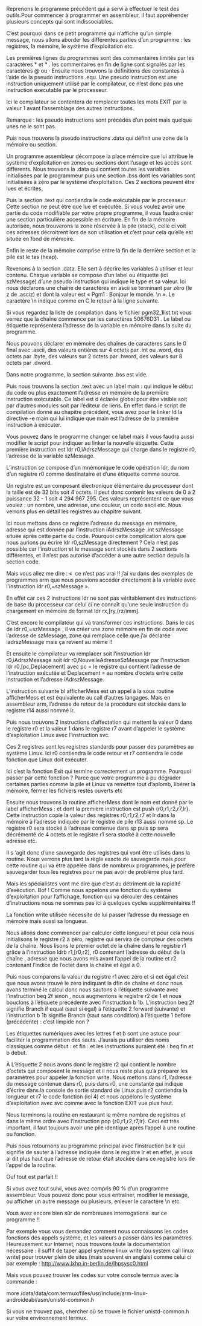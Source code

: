 Reprenons le programme précédent qui a servi à effectuer le test des outils.Pour commencer à programmer en assembleur, il faut appréhender plusieurs concepts qui sont indissociables.

C’est pourquoi dans ce petit programme qui n’affiche qu’un simple message, nous allons aborder les différentes parties d’un programme : les registres, la mémoire, le système d’exploitation etc.

Les premières lignes du programmes sont des commentaires limités par les caractères * et * . les commentaires en fin de ligne sont signalés par les caractères @ ou ·
Ensuite nous trouvons la définitions des constantes à l’aide de la pseudo instructions .equ. Une pseudo instruction est une instruction uniquement utilisé par le compilateur, ce n’est donc pas une instruction executable par le processeur.

Ici le compilateur se contentera de remplacer toutes les mots EXIT par la valeur 1 avant l’assemblage des autres instructions.

Remarque : les pseudo instructions sont précédés d’un point mais quelque unes ne le sont pas.

Puis nous trouvons la pseudo instructions .data qui définit une zone de la mémoire ou section.

Un programme assembleur décompose la place mémoire que lui attribue le système d’exploitation en zones ou sections dont l’usage et les accès sont différents. 
Nous trouvons la .data qui contient toutes les variables initialisées par le programmeur puis une section .bss dont les variables sont initialisées à zéro par le système d’exploitation. Ces 2 sections peuvent être lues et écrites.

Puis la section .text qui contiendra le code exécutable par le processeur. Cette section ne peut être que lue et exécutée. Si vous voulez avoir une partie du code modifiable par votre propre programme, il vous faudra créer une section particulière accessible en écriture.
En fin de la mémoire autorisée, nous trouverons la zone réservée à la pile (stack), celle ci voit ces adresses décroitrent lors de son utilisation et c’est pour cela qu’elle est située en fond de mémoire. 

Enfin le reste de la mémoire comprise entre la fin de la dernière section et la pile est le tas (heap).

Revenons à la section .data. Elle sert à décrire les variables à utiliser et leur contenu. Chaque variable se compose d’un label ou étiquette (ici szMessage) d’une pseudo instruction qui indique le type et sa valeur. Ici nous déclarons une chaîne de caractères en ascii se terminant par zéro (le z de .asciz) et dont la valeur est « Pgm1 : Bonjour le monde. \n ». Le caractère \n indique comme en C le retour à la ligne suivante.

Si vous regardez la liste de compilation dans le fichier  pgm32_1list.txt vous verrez que la chaîne commence par les caractères  50676D31 .
Le label ou étiquette représentera l’adresse de la variable en mémoire dans la suite du programme.

Nous pouvons déclarer en mémoire des chaînes de caractères sans le 0 final avec .ascii, des valeurs entières sur 4 octets par .int ou .word, des octets par .byte, des valeurs sur 2 octets par .hword, des valeurs sur 8 octets par .dword.


Dans notre programme, la section suivante .bss est vide.

Puis nous trouvons la section .text avec un label main : qui indique le début du code ou plus exactement l’adresse en mémoire de la première instruction exécutable. Ce label est d éclarée global pour être visible soit par d’autres modules soit par l’éditeur de liens. En effet dans le script de compilation donné au chapitre précédent, vous avez pour le linker ld la directive -e main qui lui indique que main est l’adresse de la première instruction à exécuter. 

Vous pouvez dans le programme changer ce label mais il vous faudra aussi modifier le script pour indiquer au linker la nouvelle étiquette.
Cette première instruction est ldr r0,iAdrszMessage qui charge dans le registre r0, l’adresse de la variable szMessage.

L’instruction se compose d’un mnémonique  le code opération ldr, du nom d’un registre r0 comme destinataire et d’une étiquette comme source.

Un registre est un composant électronique élémentaire du processeur dont la taille est de 32 bits soit 4 octets. Il peut donc contenir les valeurs de 0 à 2 puissance 32 - 1 soit 4 294 967 295. Ces valeurs représentent ce que vous voulez : un nombre, une adresse, une couleur, un code ascii etc. Nous verrons plus en détail les registres au chapitre suivant.

Ici nous mettons dans ce registre l’adresse du message en mémoire, adresse qui est donnée par l’instruction iAdrszMessage .int szMessage située après cette partie du code. Pourquoi cette complication alors que nous aurions pu écrire ldr r0,szMessage directement ? Cela n’est pas possible car l’instruction et le message sont stockés dans 2 sections différentes, et il n’est pas autorisé d’accéder à une autre section depuis la section code.

Mais vous allez me dire : «  ce n’est pas vrai !! j’ai vu dans des exemples de programmes arm que nous pouvions accéder directement à la variable avec l’instruction ldr r0,=szMessage ».

En effet car ces 2 instructions ldr ne sont pas véritablement des instructions de base du processeur car celui ci ne connaît qu’une seule instruction du chargement en mémoire de format ldr rx,[ry,(rz/imm]. 

C’est encore le compilateur qui va transformer ces instructions. Dans le cas de ldr r0,=szMessage , il va créer une zone mémoire en fin de code avec l’adresse de szMessage, zone qui remplace celle que j’ai déclarée iadrszMessage mais ça revient au même !!

Et ensuite le compilateur va remplacer soit l’instruction ldr r0,iAdrszMessage soit ldr r0,NouvelleAdresseSzMessage par l’instruction ldr r0,[pc,Deplacement] avec pc = le registre qui contient l’adresse de l’instruction exécutée et Deplacement = au nombre d’octets entre cette instruction et l’adresse  iAdrszMessage.

L’instruction suivante bl afficherMess est un appel à la sous routine afficherMess et est équivalente au call d’autres langages. Mais en assembleur arm, l’adresse de retour de la procédure est stockée dans le registre r14 aussi nommé  lr.

Puis nous trouvons 2 instructions d’affectation qui mettent la valeur 0 dans le registre r0 et la valeur 1 dans le registre r7 avant d’appeler le système d’exploitation Linux avec l’instruction svc. 

Ces 2 registres sont les registres standards pour passer des paramètres au système Linux. Ici r0 contiendra le code retour et r7 contiendra le code fonction que Linux doit exécuter. 

Ici c’est la fonction Exit qui termine correctement un programme. Pourquoi passer par cette fonction ? Parce que votre programme a pu dégrader certaines parties comme la pile et Linux va remettre tout d’aplomb, libérer la mémoire, fermer les fichiers restés ouverts etc 

Ensuite nous trouvons la routine afficherMess dont le nom est donné par le label afficherMess : et dont la première instruction est push {r0,r1,r2,r7,lr}.
Cette instruction copie la valeur des registres r0,r1,r2,r7 et lr dans la mémoire à l’adresse indiquée par le registre de pile r13 aussi nommé sp. Le registre r0 sera stocké à l’adresse contenue dans sp puis sp sera décrémenté de 4 octets et le registre r1 sera stocké à cette nouvelle adresse etc.

Il s ‘agit donc d’une sauvegarde des registres qui vont être utilisés dans la routine. Nous verrons plus tard la règle exacte de sauvegarde mais  pour cette routine qui va être appelée dans de nombreux programmes, je préfère sauvegarder tous les registres pour ne pas avoir de problème plus tard. 

Mais les spécialistes vont me dire que c’est au détriment de la rapidité d’exécution. Bof ! Comme nous appelons une fonction du système d’exploitation pour l’affichage, fonction qui va dérouler des centaines d’instructions nous ne sommes pas ici à quelques cycles supplémentaires !!

La fonction write utilisée nécessite de lui passer l’adresse du message en mémoire mais aussi sa longueur. 

Nous allons donc commencer par calculer cette longueur et pour cela nous initialisons le registre r2 à zéro, registre qui servira de compteur des octets de la chaîne.
Nous lisons le premier octet de la chaîne  dans le registre r1 grâce à l’instruction ldrb r1,[r0,r2], r0 contenant l’adresse du début de la chaîne , adresse que nous avons mis avant l’appel de la routine et r2 contenant l’indice de l’octet dans la chaîne et égal à  0.

Puis nous comparons la valeur du  registre r1 avec zéro et si cet égal c’est que nous avons trouvé le zero indiquant la dfin de chaîne et donc nous avons terminé le calcul donc nous sautons à l’étiquette suivante avec l’instruction beq 2f  sinon , nous augmentons le registre r2 de 1 et nous bouclons à l’étiquete précédente avec l’instruction b 1b.
L’instruction beq 2f signifie Branch if equal (saut si égal) à l’étiquette 2 forward (suivante) et l’instruction b 1b signifie Branch (saut sans condition) à l’étiquette 1 before (précédente) : c’est limpide non ?

Les étiquettes numériques avec les lettres f et b sont une astuce pour faciliter la programmation des sauts. J’aurais pu utiliser des noms classiques comme début : et fin : et les instructions auraient été : beq fin et b debut.

À L’étiquette 2 nous avons donc le registre r2 qui contient le nombre d’octets qui composent le message et il nous reste plus qu’à préparer les paramètres pour appeler la fonction write. Nous mettons dans r1, l’adresse du message contenue dans r0, puis dans r0, une constante qui indique d’écrire dans la console de sortie standard de Linux puis r2 contiendra la longueur et r7 le code fonction (ici 4) et nous appelons le système d’exploitation avec svc comme avec la fonction EXIT vue plus haut.

Nous terminons la routine en restaurant le même nombre de registres et dans le même ordre avec l’instruction pop {r0,r1,r2,r7,lr}. Ceci est très important, il faut toujours avoir une pile identique après l’appel à une routine ou fonction.

Puis nous retournons au programme principal avec l’instruction bx lr qui signifie de sauter à l’adresse indiquée dans le registre lr et en effet, je vous ai dit plus haut que l’adresse de retour était stockée dans ce registre lors de l’appel de la routine.

Ouf tout est parfait !! 

Si vous avez tout suivi, vous avez compris 90 % d’un programme assembleur. Vous pouvez donc pour vous entraîner, modifier le message, ou afficher un autre message ou plusieurs, enlever le caractère \n etc.

Vous avez encore bien sûr de nombreuses interrogations  sur ce programme !! 

Par exemple vous vous demandez comment nous connaissons les codes fonctions des appels système, et les valeurs a passer dans les paramètres. Heureusement sur Internet, nous trouvons toute la documentation nécessaire : il suffit de taper appel systeme linux write (ou system call linux write) pour trouver plein de sites (mais souvent en anglais) comme celui ci par exemple :
http://www.lxhp.in-berlin.de/lhpsysc0.html

Mais vous pouvez trouver les codes sur votre console termux avec la commande :

more /data/data/com.termux/files/usr/include/arm-linux-androideabi/asm/unistd-common.h

Si vous ne trouvez pas, chercher où se trouve le fichier unistd-common.h sur votre environnement termux.
